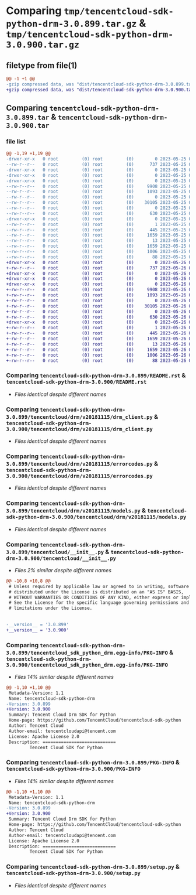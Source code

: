 # Comparing `tmp/tencentcloud-sdk-python-drm-3.0.899.tar.gz` & `tmp/tencentcloud-sdk-python-drm-3.0.900.tar.gz`

## filetype from file(1)

```diff
@@ -1 +1 @@
-gzip compressed data, was "dist/tencentcloud-sdk-python-drm-3.0.899.tar", last modified: Thu May 25 00:25:11 2023, max compression
+gzip compressed data, was "dist/tencentcloud-sdk-python-drm-3.0.900.tar", last modified: Fri May 26 02:17:20 2023, max compression
```

## Comparing `tencentcloud-sdk-python-drm-3.0.899.tar` & `tencentcloud-sdk-python-drm-3.0.900.tar`

### file list

```diff
@@ -1,19 +1,19 @@
-drwxr-xr-x   0 root         (0) root         (0)        0 2023-05-25 00:25:11.000000 tencentcloud-sdk-python-drm-3.0.899/
--rw-r--r--   0 root         (0) root         (0)      737 2023-05-25 00:25:11.000000 tencentcloud-sdk-python-drm-3.0.899/README.rst
-drwxr-xr-x   0 root         (0) root         (0)        0 2023-05-25 00:25:11.000000 tencentcloud-sdk-python-drm-3.0.899/tencentcloud/
-drwxr-xr-x   0 root         (0) root         (0)        0 2023-05-25 00:25:11.000000 tencentcloud-sdk-python-drm-3.0.899/tencentcloud/drm/
-drwxr-xr-x   0 root         (0) root         (0)        0 2023-05-25 00:25:11.000000 tencentcloud-sdk-python-drm-3.0.899/tencentcloud/drm/v20181115/
--rw-r--r--   0 root         (0) root         (0)     9908 2023-05-25 00:25:11.000000 tencentcloud-sdk-python-drm-3.0.899/tencentcloud/drm/v20181115/drm_client.py
--rw-r--r--   0 root         (0) root         (0)     1093 2023-05-25 00:25:11.000000 tencentcloud-sdk-python-drm-3.0.899/tencentcloud/drm/v20181115/errorcodes.py
--rw-r--r--   0 root         (0) root         (0)        0 2023-05-25 00:25:11.000000 tencentcloud-sdk-python-drm-3.0.899/tencentcloud/drm/v20181115/__init__.py
--rw-r--r--   0 root         (0) root         (0)    30105 2023-05-25 00:25:11.000000 tencentcloud-sdk-python-drm-3.0.899/tencentcloud/drm/v20181115/models.py
--rw-r--r--   0 root         (0) root         (0)        0 2023-05-25 00:25:11.000000 tencentcloud-sdk-python-drm-3.0.899/tencentcloud/drm/__init__.py
--rw-r--r--   0 root         (0) root         (0)      630 2023-05-25 00:25:11.000000 tencentcloud-sdk-python-drm-3.0.899/tencentcloud/__init__.py
-drwxr-xr-x   0 root         (0) root         (0)        0 2023-05-25 00:25:11.000000 tencentcloud-sdk-python-drm-3.0.899/tencentcloud_sdk_python_drm.egg-info/
--rw-r--r--   0 root         (0) root         (0)        1 2023-05-25 00:25:11.000000 tencentcloud-sdk-python-drm-3.0.899/tencentcloud_sdk_python_drm.egg-info/dependency_links.txt
--rw-r--r--   0 root         (0) root         (0)      445 2023-05-25 00:25:11.000000 tencentcloud-sdk-python-drm-3.0.899/tencentcloud_sdk_python_drm.egg-info/SOURCES.txt
--rw-r--r--   0 root         (0) root         (0)     1659 2023-05-25 00:25:11.000000 tencentcloud-sdk-python-drm-3.0.899/tencentcloud_sdk_python_drm.egg-info/PKG-INFO
--rw-r--r--   0 root         (0) root         (0)       13 2023-05-25 00:25:11.000000 tencentcloud-sdk-python-drm-3.0.899/tencentcloud_sdk_python_drm.egg-info/top_level.txt
--rw-r--r--   0 root         (0) root         (0)     1659 2023-05-25 00:25:11.000000 tencentcloud-sdk-python-drm-3.0.899/PKG-INFO
--rw-r--r--   0 root         (0) root         (0)     1006 2023-05-25 00:25:11.000000 tencentcloud-sdk-python-drm-3.0.899/setup.py
--rw-r--r--   0 root         (0) root         (0)       88 2023-05-25 00:25:11.000000 tencentcloud-sdk-python-drm-3.0.899/setup.cfg
+drwxr-xr-x   0 root         (0) root         (0)        0 2023-05-26 02:17:20.000000 tencentcloud-sdk-python-drm-3.0.900/
+-rw-r--r--   0 root         (0) root         (0)      737 2023-05-26 02:17:20.000000 tencentcloud-sdk-python-drm-3.0.900/README.rst
+drwxr-xr-x   0 root         (0) root         (0)        0 2023-05-26 02:17:20.000000 tencentcloud-sdk-python-drm-3.0.900/tencentcloud/
+drwxr-xr-x   0 root         (0) root         (0)        0 2023-05-26 02:17:20.000000 tencentcloud-sdk-python-drm-3.0.900/tencentcloud/drm/
+drwxr-xr-x   0 root         (0) root         (0)        0 2023-05-26 02:17:20.000000 tencentcloud-sdk-python-drm-3.0.900/tencentcloud/drm/v20181115/
+-rw-r--r--   0 root         (0) root         (0)     9908 2023-05-26 02:17:20.000000 tencentcloud-sdk-python-drm-3.0.900/tencentcloud/drm/v20181115/drm_client.py
+-rw-r--r--   0 root         (0) root         (0)     1093 2023-05-26 02:17:20.000000 tencentcloud-sdk-python-drm-3.0.900/tencentcloud/drm/v20181115/errorcodes.py
+-rw-r--r--   0 root         (0) root         (0)        0 2023-05-26 02:17:20.000000 tencentcloud-sdk-python-drm-3.0.900/tencentcloud/drm/v20181115/__init__.py
+-rw-r--r--   0 root         (0) root         (0)    30105 2023-05-26 02:17:20.000000 tencentcloud-sdk-python-drm-3.0.900/tencentcloud/drm/v20181115/models.py
+-rw-r--r--   0 root         (0) root         (0)        0 2023-05-26 02:17:20.000000 tencentcloud-sdk-python-drm-3.0.900/tencentcloud/drm/__init__.py
+-rw-r--r--   0 root         (0) root         (0)      630 2023-05-26 02:17:20.000000 tencentcloud-sdk-python-drm-3.0.900/tencentcloud/__init__.py
+drwxr-xr-x   0 root         (0) root         (0)        0 2023-05-26 02:17:20.000000 tencentcloud-sdk-python-drm-3.0.900/tencentcloud_sdk_python_drm.egg-info/
+-rw-r--r--   0 root         (0) root         (0)        1 2023-05-26 02:17:20.000000 tencentcloud-sdk-python-drm-3.0.900/tencentcloud_sdk_python_drm.egg-info/dependency_links.txt
+-rw-r--r--   0 root         (0) root         (0)      445 2023-05-26 02:17:20.000000 tencentcloud-sdk-python-drm-3.0.900/tencentcloud_sdk_python_drm.egg-info/SOURCES.txt
+-rw-r--r--   0 root         (0) root         (0)     1659 2023-05-26 02:17:20.000000 tencentcloud-sdk-python-drm-3.0.900/tencentcloud_sdk_python_drm.egg-info/PKG-INFO
+-rw-r--r--   0 root         (0) root         (0)       13 2023-05-26 02:17:20.000000 tencentcloud-sdk-python-drm-3.0.900/tencentcloud_sdk_python_drm.egg-info/top_level.txt
+-rw-r--r--   0 root         (0) root         (0)     1659 2023-05-26 02:17:20.000000 tencentcloud-sdk-python-drm-3.0.900/PKG-INFO
+-rw-r--r--   0 root         (0) root         (0)     1006 2023-05-26 02:17:20.000000 tencentcloud-sdk-python-drm-3.0.900/setup.py
+-rw-r--r--   0 root         (0) root         (0)       88 2023-05-26 02:17:20.000000 tencentcloud-sdk-python-drm-3.0.900/setup.cfg
```

### Comparing `tencentcloud-sdk-python-drm-3.0.899/README.rst` & `tencentcloud-sdk-python-drm-3.0.900/README.rst`

 * *Files identical despite different names*

### Comparing `tencentcloud-sdk-python-drm-3.0.899/tencentcloud/drm/v20181115/drm_client.py` & `tencentcloud-sdk-python-drm-3.0.900/tencentcloud/drm/v20181115/drm_client.py`

 * *Files identical despite different names*

### Comparing `tencentcloud-sdk-python-drm-3.0.899/tencentcloud/drm/v20181115/errorcodes.py` & `tencentcloud-sdk-python-drm-3.0.900/tencentcloud/drm/v20181115/errorcodes.py`

 * *Files identical despite different names*

### Comparing `tencentcloud-sdk-python-drm-3.0.899/tencentcloud/drm/v20181115/models.py` & `tencentcloud-sdk-python-drm-3.0.900/tencentcloud/drm/v20181115/models.py`

 * *Files identical despite different names*

### Comparing `tencentcloud-sdk-python-drm-3.0.899/tencentcloud/__init__.py` & `tencentcloud-sdk-python-drm-3.0.900/tencentcloud/__init__.py`

 * *Files 2% similar despite different names*

```diff
@@ -10,8 +10,8 @@
 # Unless required by applicable law or agreed to in writing, software
 # distributed under the License is distributed on an "AS IS" BASIS,
 # WITHOUT WARRANTIES OR CONDITIONS OF ANY KIND, either express or implied.
 # See the License for the specific language governing permissions and
 # limitations under the License.
 
 
-__version__ = '3.0.899'
+__version__ = '3.0.900'
```

### Comparing `tencentcloud-sdk-python-drm-3.0.899/tencentcloud_sdk_python_drm.egg-info/PKG-INFO` & `tencentcloud-sdk-python-drm-3.0.900/tencentcloud_sdk_python_drm.egg-info/PKG-INFO`

 * *Files 14% similar despite different names*

```diff
@@ -1,10 +1,10 @@
 Metadata-Version: 1.1
 Name: tencentcloud-sdk-python-drm
-Version: 3.0.899
+Version: 3.0.900
 Summary: Tencent Cloud Drm SDK for Python
 Home-page: https://github.com/TencentCloud/tencentcloud-sdk-python
 Author: Tencent Cloud
 Author-email: tencentcloudapi@tencent.com
 License: Apache License 2.0
 Description: ============================
         Tencent Cloud SDK for Python
```

### Comparing `tencentcloud-sdk-python-drm-3.0.899/PKG-INFO` & `tencentcloud-sdk-python-drm-3.0.900/PKG-INFO`

 * *Files 14% similar despite different names*

```diff
@@ -1,10 +1,10 @@
 Metadata-Version: 1.1
 Name: tencentcloud-sdk-python-drm
-Version: 3.0.899
+Version: 3.0.900
 Summary: Tencent Cloud Drm SDK for Python
 Home-page: https://github.com/TencentCloud/tencentcloud-sdk-python
 Author: Tencent Cloud
 Author-email: tencentcloudapi@tencent.com
 License: Apache License 2.0
 Description: ============================
         Tencent Cloud SDK for Python
```

### Comparing `tencentcloud-sdk-python-drm-3.0.899/setup.py` & `tencentcloud-sdk-python-drm-3.0.900/setup.py`

 * *Files identical despite different names*

